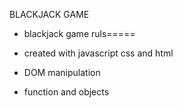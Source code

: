
BLACKJACK GAME

- blackjack game ruls=====

- created with javascript css and html

- DOM manipulation
- function and objects

